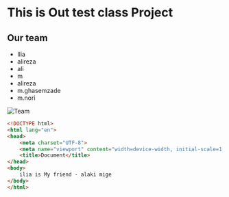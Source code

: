 # This is Out test class Project

## Our team

- Ilia
- alireza
- ali
- m
- alireza
- m.ghasemzade
- m.nori

![Team](https://p7.hiclipart.com/preview/360/112/995/despicable-me-minion-rush-youtube-minions-paradise-dr-nefario-bob-the-minion-teamwork-laptop.jpg "Team")

```html
<!DOCTYPE html>
<html lang="en">
<head>
    <meta charset="UTF-8">
    <meta name="viewport" content="width=device-width, initial-scale=1.0">
    <title>Document</title>
</head>
<body>
    ilia is My friend - alaki mige
</body>
</html>
```